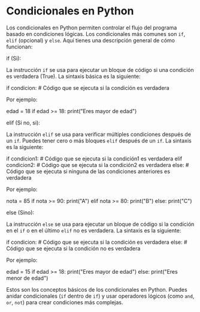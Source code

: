 # Condicionales en Python

Los condicionales en Python permiten controlar el flujo del programa basado en condiciones lógicas. Los condicionales más comunes son `if`, `elif` (opcional) y `else`. Aquí tienes una descripción general de cómo funcionan:

if (Si):

La instrucción `if` se usa para ejecutar un bloque de código si una condición es verdadera (True). La sintaxis básica es la siguiente:

if condicion:
    # Código que se ejecuta si la condición es verdadera

Por ejemplo:

edad = 18
if edad >= 18:
    print("Eres mayor de edad")

elif (Si no, si):

La instrucción `elif` se usa para verificar múltiples condiciones después de un `if`. Puedes tener cero o más bloques `elif` después de un `if`. La sintaxis es la siguiente:

if condicion1:
    # Código que se ejecuta si la condición1 es verdadera
elif condicion2:
    # Código que se ejecuta si la condición2 es verdadera
else:
    # Código que se ejecuta si ninguna de las condiciones anteriores es verdadera

Por ejemplo:

nota = 85
if nota >= 90:
    print("A")
elif nota >= 80:
    print("B")
else:
    print("C")

else (Sino):

La instrucción `else` se usa para ejecutar un bloque de código si la condición en el `if` o en el último `elif` no es verdadera. La sintaxis es la siguiente:

if condicion:
    # Código que se ejecuta si la condición es verdadera
else:
    # Código que se ejecuta si la condición no es verdadera

Por ejemplo:

edad = 15
if edad >= 18:
    print("Eres mayor de edad")
else:
    print("Eres menor de edad")

Estos son los conceptos básicos de los condicionales en Python. Puedes anidar condicionales (`if` dentro de `if`) y usar operadores lógicos (como `and`, `or`, `not`) para crear condiciones más complejas.
